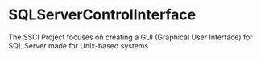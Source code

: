 # SQLServerControlInterface
The SSCI Project focuses on creating a GUI (Graphical User Interface) for SQL Server made for Unix-based systems

